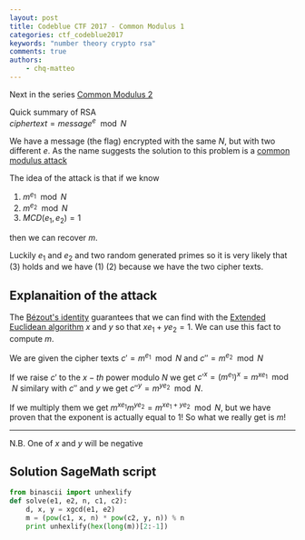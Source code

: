 ```yaml
---
layout: post
title: Codeblue CTF 2017 - Common Modulus 1
categories: ctf_codeblue2017
keywords: "number theory crypto rsa"
comments: true
authors:
    - chq-matteo
---
```

<script type="text/javascript" async
  src="https://cdn.rawgit.com/mathjax/MathJax/2.7.1/MathJax.js?config=TeX-MML-AM_CHTML">
</script>
<script type="text/x-mathjax-config">
MathJax.Hub.Config({
  TeX: { equationNumbers: { autoNumber: "AMS" } },
  tex2jax: {
    inlineMath: [['$','$'], ['\\(','\\)']],
    processEscapes: true
  }
});
</script>
Next in the series [Common Modulus 2](../common2)

Quick summary of RSA  
$cipher text = message^e \mod N$


We have a message (the flag) encrypted with the same $N$, but with two different $e$.
As the name suggests the solution to this problem is a [common modulus attack](https://crypto.stackexchange.com/questions/16283/how-to-use-common-modulus-attack)

The idea of the attack is that if we know 
1. $m^{e_1} \mod N$
2. $m^{e_2} \mod N$ 
3. $MCD(e_1, e_2) = 1$

then we can recover $m$.

Luckily $e_1$ and $e_2$ and two random generated primes so it is very likely that (3) holds and we have (1) (2) because we have the two cipher texts.

## Explanaition of the attack
The [Bézout's identity](https://en.wikipedia.org/wiki/B%C3%A9zout%27s_identity) guarantees that we can find with the [Extended Euclidean algorithm](https://en.wikipedia.org/wiki/Extended_Euclidean_algorithm) $x$ and $y$ so that $xe_1 + ye_2 = 1$.
We can use this fact to compute $m$.

We are given the cipher texts $c' = m^{e_1} \mod N$ and $c'' = m^{e_2} \mod N$

If we raise $c'$ to the $x-th$ power modulo $N$ we get $c'^{x} = (m^{e_1})^{x} = m^{xe_1} \mod N$ similary with $c''$ and $y$ we get $c''^{y} = m^{ye_2} \mod N$.

If we multiply them we get $m^{xe_1}m^{ye_2} = m^{xe_1 + ye_2} \mod N$, but we have proven that the exponent is actually equal to $1$!
So what we really get is $m$!

________________
N.B.
One of $x$ and $y$ will be negative

## Solution SageMath script
```python
from binascii import unhexlify
def solve(e1, e2, n, c1, c2):
    d, x, y = xgcd(e1, e2)
    m = (pow(c1, x, n) * pow(c2, y, n)) % n
    print unhexlify(hex(long(m))[2:-1])
```